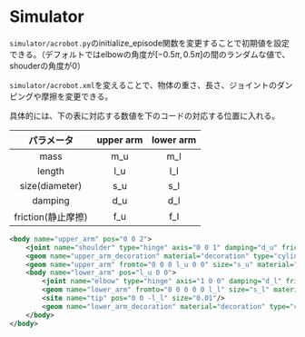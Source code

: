 # Simulator
`simulator/acrobot.py`のinitialize_episode関数を変更することで初期値を設定できる。（デフォルトではelbowの角度が$`[-0.5\pi, 0.5\pi]`$の間のランダムな値で、shouderの角度が$`0`$）

`simulator/acrobot.xml`を変えることで、物体の重さ、長さ、ジョイントのダンピングや摩擦を変更できる。

具体的には、下の表に対応する数値を下のコードの対応する位置に入れる。

| パラメータ | upper arm | lower arm |
| :---: | :---: | :---: |
| mass | m_u | m_l |
| length | l_u | l_l |
| size(diameter) | s_u | s_l |
| damping | d_u | d_l |
| friction(静止摩擦) | f_u | f_l |

```xml
<body name="upper_arm" pos="0 0 2">
    <joint name="shoulder" type="hinge" axis="0 0 1" damping="d_u" frictionloss="f_u"/>
    <geom name="upper_arm_decoration" material="decoration" type="cylinder" fromto="0 0 -.01 0 0 .01" size="s_u" mass="0"/>
    <geom name="upper_arm" fromto="0 0 0 l_u 0 0" size="s_u" material="self" rgba="1 1 0 0.6" mass="m_u"/>
    <body name="lower_arm" pos="l_u 0 0">
        <joint name="elbow" type="hinge" axis="1 0 0" damping="d_l" frictionloss="f_l"/>
        <geom name="lower_arm" fromto="0 0 0 0 0 l_l" size="s_l" material="self" rgba="1 0 1 0.6" mass="m_l"/>
        <site name="tip" pos="0 0 -l_l" size="0.01"/>
        <geom name="lower_arm_decoration" material="decoration" type="cylinder" fromto="-.01 0 0 .01 0 0" size="s_l" mass="0"/>
    </body>
</body>
```